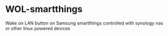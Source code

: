 # WOL-smartthings
Wake on LAN button on Samsung smartthings controlled with synology nas or other linux powered devices
